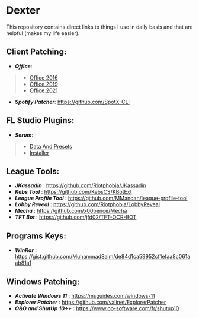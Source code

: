 # Dexter
This repository contains direct links to things I use in daily basis and that are helpful (makes my life easier).



## Client Patching:
* **_Office_**:  
>* [Office 2016](https://msguides.com/office-2016)    
>* [Office 2019](https://msguides.com/office-2019) 
>* [Office 2021](https://msguides.com/office-2021) 
* **_Spotify Patcher_**:		https://github.com/SpotX-CLI  


## FL Studio Plugins:
* **_Serum_**:  
>* [Data And Presets](https://pesktop.com/en/windows/xfer_records_serum_full_update_fx)    
>* [Installer](https://softprober.com/audio-processing/xfer-records-serum-1-35b1-2022-free-download/) 

## League Tools:  
* **_JKassadin_** :			https://github.com/Riotphobia/JKassadin  
* **_Kebs Tool_** :			https://github.com/KebsCS/KBotExt  
* **_League Profile Tool_** :		https://github.com/MManoah/league-profile-tool  
* **_Lobby Reveal_** :			https://github.com/Riotphobia/LobbyReveal  
* **_Mecha_** :				https://github.com/x00bence/Mecha  
* **_TFT Bot_** :			https://github.com/jfd02/TFT-OCR-BOT  




## Programs Keys:
* **_WinRar_** :			https://gist.github.com/MuhammadSaim/de84d1ca59952cf1efaa8c061aab81a1  


## Windows Patching:  
* **_Activate Windows 11_** :		https://msguides.com/windows-11  
* **_Explorer Patcher_** :		https://github.com/valinet/ExplorerPatcher  
* **_O&O and ShutUp 10++_** :		https://www.oo-software.com/fr/shutup10  



